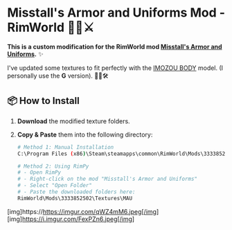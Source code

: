 # Misstall's Armor and Uniforms Mod - RimWorld 💂‍♂️⚔️

**This is a custom modification for the RimWorld mod [Misstall's Armor and Uniforms](https://steamcommunity.com/sharedfiles/filedetails/?id=3333852502).** ✨

I've updated some textures to fit perfectly with the [IMOZOU BODY](https://steamcommunity.com/sharedfiles/filedetails/?id=2883908459) model. (I personally use the **G** version). 🧑‍🎨🛠️

## 📦 How to Install

1. **Download** the modified texture folders.

2. **Copy & Paste** them into the following directory:

   ```bash
   # Method 1: Manual Installation
   C:\Program Files (x86)\Steam\steamapps\common\RimWorld\Mods\3333852502\Textures\MAU

   # Method 2: Using RimPy
   # - Open RimPy
   # - Right-click on the mod "Misstall's Armor and Uniforms"
   # - Select "Open Folder"
   # - Paste the downloaded folders here:
   RimWorld\Mods\3333852502\Textures\MAU

[img]https://https://imgur.com/qWZ4mM6.jpeg[/img]
[img]https://i.imgur.com/FexPZn6.jpeg[/img]

